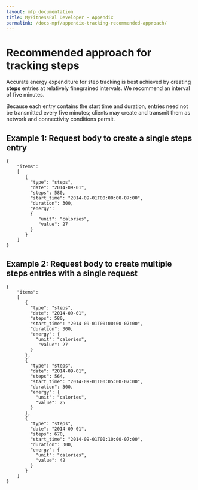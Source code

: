 ```yaml
---
layout: mfp_documentation
title: MyFitnessPal Developer - Appendix
permalink: /docs-mpf/appendix-tracking-recommended-approach/
---
```


# Recommended approach for tracking steps

Accurate energy expenditure for step tracking is best achieved by creating **​steps**​ entries at relatively fine­grained intervals. We recommend an interval of five minutes.

Because each entry contains the start time and duration, entries need not be transmitted every five minutes; clients may create and transmit them as network and connectivity conditions permit.


## Example 1: Request body to create a single steps entry

    {
        "items": 
        [
           {
             "type": "steps",
             "date": "2014-09-01",
             "steps": 580,
             "start_time": "2014-09-01T00:00:00-07:00",
             "duration": 300,
             "energy": 
             {
                "unit": "calories",
                "value": 27
             } 
           }
        ] 
    }
    

## Example 2: Request body to create multiple steps entries with a single request

    {
        "items": 
        [
           {
             "type": "steps",
             "date": "2014-09-01",
             "steps": 580,
             "start_time": "2014-09-01T00:00:00-07:00",
             "duration": 300,
             "energy": {
               "unit": "calories",
                "value": 27 
             }
           }, 
           {
             "type": "steps",
             "date": "2014-09-01",
             "steps": 564,
             "start_time": "2014-09-01T00:05:00-07:00",
             "duration": 300,
             "energy": {
               "unit": "calories",
               "value": 25 
             }
           }, 
           {
             "type": "steps",
             "date": "2014-09-01",
             "steps": 670,
             "start_time": "2014-09-01T00:10:00-07:00",
             "duration": 300,
             "energy": {
               "unit": "calories",
               "value": 42 
             }
           } 
        ]
    }